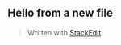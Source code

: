 

## Hello from a new file
> Written with [StackEdit](https://stackedit.io/).
<!--stackedit_data:
eyJoaXN0b3J5IjpbMTc3MDA0MjA4MV19
-->
